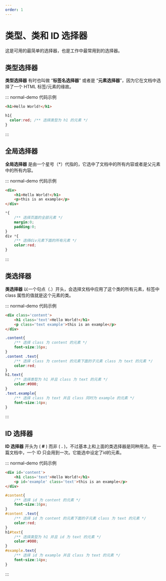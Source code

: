 ```yaml
---
order: 1
---
```


<script setup> 
    import { Selectors } from '@data/css/selector.js'       
    const baseCssUrl = 'https://developer.mozilla.org/zh-CN/docs/Web/CSS/'      
    const head = [ { label:'选择器', prop:'code', align:'left' }, {label:'描述', prop:'desc', align:'left' } ]    
    const {   
      类型选择器,   
      全局选择器,    
      类选择器,  
      ID选择器,  
    } = Selectors  
                  
    //下面表格将使用自定义组件               
</script>       


# 类型、类和 ID 选择器
这是可用的最简单的选择器，也是工作中最常用到的选择器。

## 类型选择器 
**类型选择器** 有时也叫做 “**标签名选择器**” 或者是 “**元素选择器**”，因为它在文档中选择了一个 HTML 标签/元素的缘故。    
<template v-for="item in 类型选择器">
<Mcard :item=item :linkUrl=baseCssUrl></Mcard>
</template>   

::: normal-demo 代码示例

```html
<h1>Hello World!</h1>
```

```css
h1{
  color:red; /** 选择类型为 h1 的元素 */
}
```
:::    

## 全局选择器
**全局选择器** 是由一个星号（*）代指的，它选中了文档中的所有内容或者是父元素中的所有内容。    
<template v-for="item in 全局选择器">
<Mcard :item=item :linkUrl=baseCssUrl></Mcard>
</template>  

::: normal-demo 代码示例

```html
<div>
    <h1>Hello World!</h1>
    <p>this is an example</p>
</div>
```

```css
*{
    /** 选择页面的全部元素 */
    margin:0;
    padding:0;
}
div *{
    /** 选择div元素下面的所有元素 */
    color:red;
}
```
:::       
 
## 类选择器
**类选择器** 以一个句点（.）开头，会选择文档中应用了这个类的所有元素，标签中 class 属性的值就是这个元素的类。    
<template v-for="item in 类选择器">
<Mcard :item=item :linkUrl=baseCssUrl></Mcard>
</template>    

::: normal-demo 代码示例

```html
<div class='content'>
    <h1 class='text'>Hello World!</h1>
    <p class='text example'>this is an example</p>
</div>
```

```css
.content{
    /** 选择 class 为 content 的元素 */
    font-size:16px;
}
.content .text{
    /** 选择 class 为 content 的元素下面的子元素 class 为 text 的元素 */
    color:red;
}
h1.text{
    /** 选择类型为 h1 并且 class 为 text 的元素 */
    color:#000;
}
.text.example{
    /** 选择 class 为 text 并且 class 同时为 example 的元素 */
    font-size:14px;
}
```
:::           

## ID 选择器
**ID 选择器** 开头为 ( **#** ) 而非 ( **.** )，不过基本上和上面的类选择器是同种用法。在一篇文档中，一个 ID 只会用到一次。它能选中设定了id的元素。    
<template v-for="item in ID选择器">
<Mcard :item=item :linkUrl=baseCssUrl></Mcard>
</template>  
  
::: normal-demo 代码示例

```html
<div id='content'>
    <h1 class='text'>Hello World!</h1>
    <p id='example' class='text'>this is an example</p>
</div>
```

```css
#content{
    /** 选择 id 为 content 的元素 */
    font-size:16px;
}
#content .text{
    /** 选择 id 为 content 的元素下面的子元素 class 为 text 的元素 */
    color:red;
}
h1#text{
    /** 选择类型为 h1 并且 id 为 text 的元素 */
    color:#000;
}
#example.text{
    /** 选择 id 为 example 并且 class 为 text 的元素 */
    font-size:14px;
}
```
:::      
